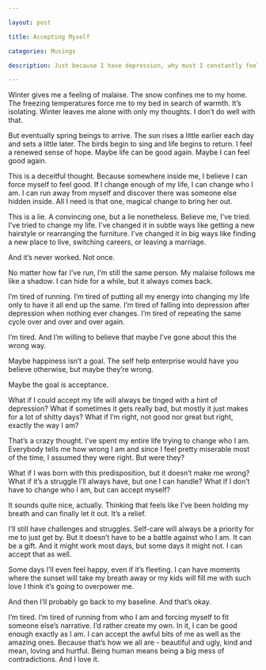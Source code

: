 ```yaml
---

layout: post

title: Accepting Myself

categories: Musings

description: Just because I have depression, why must I constantly feel not good "enough"? Why can't how I am, awful feelings and all, be right? Can I accept myself for who I am, right at this moment?

---
```


Winter gives me a feeling of malaise. The snow confines me to my home. The freezing temperatures force me to my bed in search of warmth. It’s isolating. Winter leaves me alone with only my thoughts. I don’t do well with that. 

<!--more-->

But eventually spring beings to arrive. The sun rises a little earlier each day and sets a little later. The birds begin to sing and life begins to return. I feel a renewed sense of hope. Maybe life can be good again. Maybe I can feel good again.

This is a deceitful thought. Because somewhere inside me, I believe I can force myself to feel good. If I change enough of my life, I can change who I am. I can run away from myself and discover there was someone else hidden inside. All I need is that one, magical change to bring her out.

This is a lie. A convincing one, but a lie nonetheless. Believe me, I’ve tried. I’ve tried to change my life. I’ve changed it in subtle ways like getting a new hairstyle or rearranging the furniture. I’ve changed it in big ways like finding a new place to live, switching careers, or leaving a marriage. 

And it’s never worked. Not once. 

No matter how far I’ve run, I’m still the same person. My malaise follows me like a shadow. I can hide for a while, but it always comes back.

I’m tired of running. I’m tired of putting all my energy into changing my life only to have it all end up the same. I’m tired of falling into depression after depression when nothing ever changes. I’m tired of repeating the same cycle over and over and over again.

I’m tired. And I’m willing to believe that maybe I’ve gone about this the wrong way.

Maybe happiness isn’t a goal. The self help enterprise would have you believe otherwise, but maybe they’re wrong. 

Maybe the goal is acceptance. 

What if I could accept my life will always be tinged with a hint of depression? What if sometimes it gets really bad, but mostly it just makes for a lot of shitty days? What if I’m right, not good nor great but right, exactly the way I am?

That’s a crazy thought. I’ve spent my entire life trying to change who I am. Everybody tells me how wrong I am and since I feel pretty miserable most of the time, I assumed they were right. But were they?

What if I was born with this predisposition, but it doesn’t make me wrong? What if it’s a struggle I’ll always have, but one I can handle? What if I don’t have to change who I am, but can accept myself?

It sounds quite nice, actually. Thinking that feels like I’ve been holding my breath and can finally let it out. It’s a relief.

I’ll still have challenges and struggles. Self-care will always be a priority for me to just get by. But it doesn’t have to be a battle against who I am. It can be a gift. And it might work most days, but some days it might not. I can accept that as well.

Some days I’ll even feel happy, even if it’s fleeting. I can have moments where the sunset will take my breath away or my kids will fill me with such love I think it’s going to overpower me. 

And then I’ll probably go back to my baseline. And that’s okay.

I’m tired. I’m tired of running from who I am and forcing myself to fit someone else’s narrative. I’d rather create my own. In it, I can be good enough exactly as I am. I can accept the awful bits of me as well as the amazing ones. Because that’s how we all are - beautiful and ugly, kind and mean, loving and hurtful. Being human means being a big mess of contradictions. And I love it.
